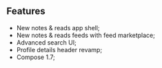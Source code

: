 ## Features

- New notes & reads app shell;
- New notes & reads feeds with feed marketplace;
- Advanced search UI;
- Profile details header revamp;
- Compose 1.7;